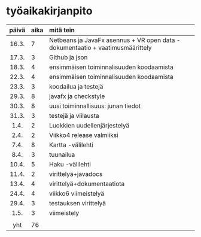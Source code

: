 # työaikakirjanpito

| päivä | aika | mitä tein  |
| :----:|:-----| :-----|
| 16.3. | 7    | Netbeans ja JavaFx asennus + VR open data -dokumentaatio + vaatimusmäärittely|
| 17.3. | 3    | Github ja json|
| 18.3. | 4    | ensimmäisen toiminnalisuuden koodaamista |
| 22.3. | 4    | ensimmäisen toiminnalisuuden koodaamista |
| 23.3. | 3    | koodailua ja testejä |
| 29.3. | 8    | javafx ja checkstyle |
| 30.3. | 8    | uusi toiminnallisuus: junan tiedot |
| 31.3. | 3    | testejä ja viilausta|
| 1.4. | 2    | Luokkien uudellenjärjestelyä |
| 2.4. | 2    | Viikko4 release valmiiksi |
| 7.4. | 8    | Kartta -välilehti |
| 8.4. | 3    | tuunailua |
| 10.4. | 5    | Haku -välilehti |
| 11.4. | 2    | virittelyä+javadocs |
| 13.4. | 4    | virittelyä+dokumentaatiota |
| 24.4. | 4    | viikko6 viimeistelyä |
| 29.4. | 3    | testauksen virittelyä |
| 1.5. | 3    | viimeistely |
|    |    | | 
| yht   | 76   | | 

